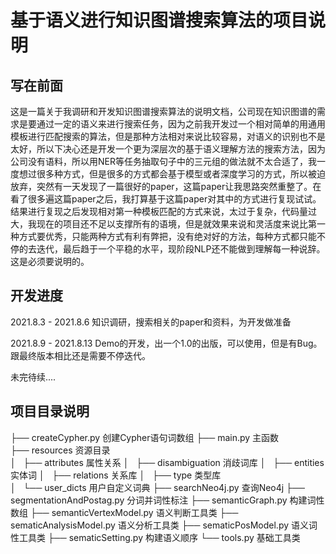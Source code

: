 # 基于语义进行知识图谱搜索算法的项目说明

##  写在前面

这是一篇关于我调研和开发知识图谱搜索算法的说明文档，公司现在知识图谱的需求是要通过一定的语义来进行搜索任务，因为之前我开发过一个相对简单的用通用模板进行匹配搜索的算法，但是那种方法相对来说比较容易，对语义的识别也不是太好，所以下决心还是开发一个更为深层次的基于语义理解方法的搜索方法，因为公司没有语料，所以用NER等任务抽取句子中的三元组的做法就不太合适了，我一度想过很多种方式，但是很多的方式都会基于模型或者深度学习的方式，所以被迫放弃，突然有一天发现了一篇很好的paper，这篇paper让我思路突然重整了。在看了很多遍这篇paper之后，我打算基于这篇paper对其中的方式进行复现试试。结果进行复现之后发现相对第一种模板匹配的方式来说，太过于复杂，代码量过大，我现在的项目还不足以支撑所有的语境，但是就效果来说和灵活度来说比第一种方式要优秀，只能两种方式有利有弊把，没有绝对好的方法，每种方式都只能不停的去迭代，最后趋于一个平稳的水平，现阶段NLP还不能做到理解每一种说辞。这是必须要说明的。



## 开发进度

2021.8.3 - 2021.8.6   	知识调研，搜索相关的paper和资料，为开发做准备

2021.8.9 - 2021.8.13	 Demo的开发，出一个1.0的出版，可以使用，但是有Bug。跟最终版本相比还是需要不停迭代。

未完待续....

## 项目目录说明
├── createCypher.py  									   创建Cypher语句词数组
├── main.py 													   主函数		
├── resources													 资源目录	  			
│   ├── attributes												属性关系
│   ├── disambiguation									  消歧词库
│   ├── entities													 实体词
│   ├── relations												   关系库
│   ├── type														   类型库										 
│   └── user_dicts												 用户自定义词典
├── searchNeo4j.py											查询Neo4j
├── segmentationAndPostag.py					   分词并词性标注
├── semanticGraph.py										构建词性数组
├── semanticVertexModel.py						    语义判断工具类
├── sematicAnalysisModel.py						   语义分析工具类
├── sematicPosModel.py								   语义词性工具类
├── sematicSetting.py										构建语义顺序
└── tools.py														  基础工具类